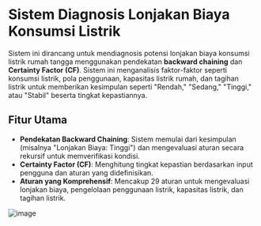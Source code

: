 # Sistem Diagnosis Lonjakan Biaya Konsumsi Listrik

Sistem ini dirancang untuk mendiagnosis potensi lonjakan biaya konsumsi listrik rumah tangga menggunakan pendekatan **backward chaining** dan **Certainty Factor (CF)**. Sistem ini menganalisis faktor-faktor seperti konsumsi listrik, pola penggunaan, kapasitas listrik rumah, dan tagihan listrik untuk memberikan kesimpulan seperti "Rendah," "Sedang," "Tinggi," atau "Stabil" beserta tingkat kepastiannya.

## Fitur Utama
- **Pendekatan Backward Chaining**: Sistem memulai dari kesimpulan (misalnya "Lonjakan Biaya: Tinggi") dan mengevaluasi aturan secara rekursif untuk memverifikasi kondisi.
- **Certainty Factor (CF)**: Menghitung tingkat kepastian berdasarkan input pengguna dan aturan yang didefinisikan.
- **Aturan yang Komprehensif**: Mencakup 29 aturan untuk mengevaluasi lonjakan biaya, pengelolaan penggunaan listrik, kapasitas listrik, dan tagihan listrik.

![image](https://github.com/user-attachments/assets/ea7ecb57-386f-4763-bd1a-0132869b9806)
